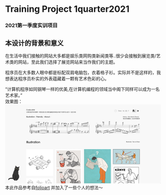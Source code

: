 # Training Project 1quarter2021

### 2021第一季度实训项目

## 本设计的背景和意义

在生活中我们接触的网站大多都是娱乐类网购类新闻类等..很少会接触到展览类/艺术类的网站，至此我们选择了展览网站来当作我们的主题。

 程序员在大多数人眼中都是标配双肩电脑包，衣着格子衫。实际并不是这样的，我想表达程序员朴实的外表蕴藏着一颗有艺术色彩的心。

“计算机程序如同钢琴一样的优美,在计算机编程的领域当中阁下同样可以成为一名艺术家。”
<br>
效果图：
![sample](sample.png)
<br>
本此作品参考自[folioart](https://folioart.co.uk/illustrator/son-of-alan)
并加入了一些个人的想法～
